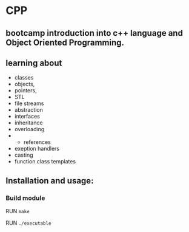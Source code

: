 # CPP

## bootcamp introduction into c++ language and Object Oriented Programming.

## learning about 
-  classes
-  objects,
-  pointers,
-  STL
-  file streams
-  abstraction
-  interfaces
-  inheritance
-  overloading
-  - references
-  exeption handlers
-  casting
-  function class templates


## Installation and usage:

### Build module
RUN ```make```

RUN ```./executable```
